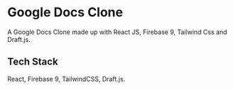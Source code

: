 # Google Docs Clone

A Google Docs Clone made up with React JS, Firebase 9, Tailwind Css and Draft.js.

## Tech Stack

React, Firebase 9, TailwindCSS, Draft.js.
